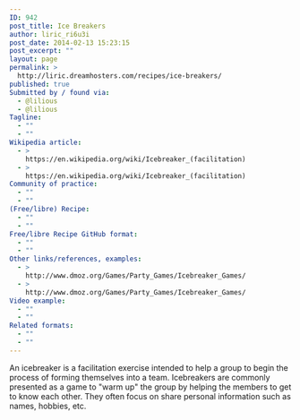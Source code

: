 ```yaml
---
ID: 942
post_title: Ice Breakers
author: liric_ri6u3i
post_date: 2014-02-13 15:23:15
post_excerpt: ""
layout: page
permalink: >
  http://liric.dreamhosters.com/recipes/ice-breakers/
published: true
Submitted by / found via:
  - @lilious
  - @lilious
Tagline:
  - ""
  - ""
Wikipedia article:
  - >
    https://en.wikipedia.org/wiki/Icebreaker_(facilitation)
  - >
    https://en.wikipedia.org/wiki/Icebreaker_(facilitation)
Community of practice:
  - ""
  - ""
(Free/libre) Recipe:
  - ""
  - ""
Free/libre Recipe GitHub format:
  - ""
  - ""
Other links/references, examples:
  - >
    http://www.dmoz.org/Games/Party_Games/Icebreaker_Games/
  - >
    http://www.dmoz.org/Games/Party_Games/Icebreaker_Games/
Video example:
  - ""
  - ""
Related formats:
  - ""
  - ""
---
```

An icebreaker is a facilitation exercise intended to help a group to begin the process of forming themselves into a team. Icebreakers are commonly presented as a game to "warm up" the group by helping the members to get to know each other. They often focus on share personal information such as names, hobbies, etc.